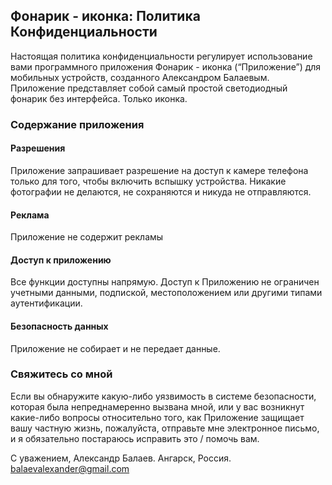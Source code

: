 ## Фонарик - иконка: Политика Конфиденциальности

Настоящая политика конфиденциальности регулирует использование вами программного приложения Фонарик - иконка (“Приложение”) для мобильных устройств, созданного Александром Балаевым. Приложение представляет собой самый простой светодиодный фонарик без интерфейса. Только иконка.

### Содержание приложения

#### Разрешения

Приложение запрашивает разрешение на доступ к камере телефона только для того, чтобы включить вспышку устройства. Никакие фотографии не делаются, не сохраняются и никуда не отправляются.

#### Реклама

Приложение не содержит рекламы

#### Доступ к приложению

Все функции доступны напрямую. Доступ к Приложению не ограничен учетными данными, подпиской, местоположением или другими типами аутентификации.

#### Безопасность данных

Приложение не собирает и не передает данные.

### Свяжитесь со мной

Если вы обнаружите какую-либо уязвимость в системе безопасности, которая была непреднамеренно вызвана мной, или у вас возникнут какие-либо вопросы относительно того, как Приложение защищает вашу частную жизнь, пожалуйста, отправьте мне электронное письмо, и я обязательно постараюсь исправить это / помочь вам.

С уважением,
Александр Балаев.
Ангарск, Россия.
balaevalexander@gmail.com